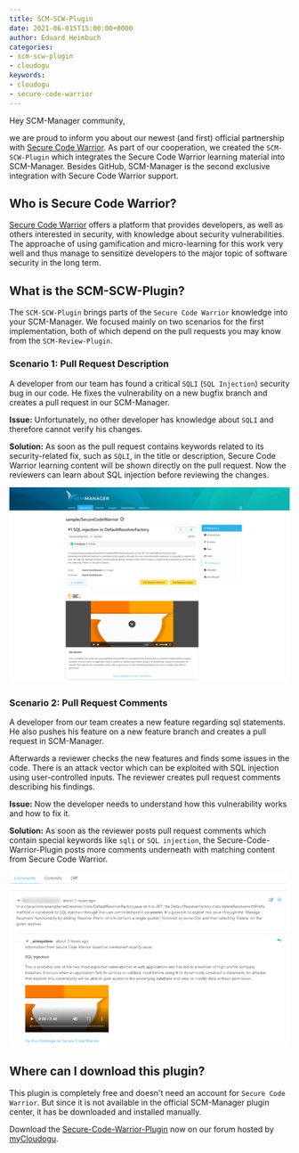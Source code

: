 ```yaml
---
title: SCM-SCW-Plugin
date: 2021-06-015T15:00:00+0000
author: Eduard Heimbuch
categories:
- scm-scw-plugin
- cloudogu
keywords:
- cloudogu
- secure-code-warrior
---
```


Hey SCM-Manager community,

we are proud to inform you about our newest (and first) official partnership with [Secure Code Warrior](https://www.securecodewarrior.com/).
As part of our cooperation, we created the `SCM-SCW-Plugin` which integrates the Secure Code Warrior learning material into SCM-Manager.
Besides GitHub, SCM-Manager is the second exclusive integration with Secure Code Warrior support.

## Who is Secure Code Warrior?
[Secure Code Warrior](https://www.securecodewarrior.com/) offers a platform that provides developers, 
as well as others interested in security, with knowledge about security vulnerabilities. 
The approache of using gamification and micro-learning for this work very well and thus manage 
to sensitize developers to the major topic of software security in the long term.

## What is the SCM-SCW-Plugin?
The `SCM-SCW-Plugin` brings parts of the `Secure Code Warrior` knowledge into your SCM-Manager. 
We focused mainly on two scenarios for the first implementation, 
both of which depend on the pull requests you may know from the `SCM-Review-Plugin`.

### Scenario 1: Pull Request Description

A developer from our team has found a critical `SQLI` (`SQL Injection`) security bug in our code.
He fixes the vulnerability on a new bugfix branch and creates a pull request in our SCM-Manager. 

**Issue:**
Unfortunately, no other developer has knowledge about `SQLI` and therefore cannot verify his changes.

**Solution:**
As soon as the pull request contains keywords related to its security-related fix, such as `SQLI`, 
in the title or description, Secure Code Warrior learning content will be shown directly on the pull request.
Now the reviewers can learn about SQL injection before reviewing the changes.

![Pull Request Description](assets/SCW-PR-Description.jpg)

### Scenario 2: Pull Request Comments
A developer from our team creates a new feature regarding sql statements. 
He also pushes his feature on a new feature branch and creates a pull request in SCM-Manager.

Afterwards a reviewer checks the new features and finds some issues in the code. 
There is an attack vector which can be exploited with SQL injection using user-controlled inputs.
The reviewer creates pull request comments describing his findings.

**Issue:**
Now the developer needs to understand how this vulnerability works and how to fix it.

**Solution:**
As soon as the reviewer posts pull request comments which contain special keywords like `sqli` or `SQL injection`,
the Secure-Code-Warrior-Plugin posts more comments underneath with matching content from Secure Code Warrior. 

![Pull Request Description](assets/SCW-PR-Comment.png)

## Where can I download this plugin?

This plugin is completely free and doesn't need an account for `Secure Code Warrior`.
But since it is not available in the official SCM-Manager plugin center, it has be downloaded and installed manually.

Download the [Secure-Code-Warrior-Plugin](https://my.cloudogu.com/scw-for-scm-manager) now on our forum hosted by [myCloudogu](https://my.cloudogu.com/scw-for-scm-manager).
